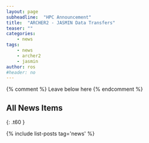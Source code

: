 ```yaml
---
layout: page
subheadline:  "HPC Announcement"
title:  "ARCHER2 - JASMIN Data Transfers"
teaser: ""
categories:
    - news
tags:
    - news
    - archer2
    - jasmin
author: ros
#header: no
---
```


{% comment %} Leave below here {% endcomment %}
## All News Items
{: .t60 }

{% include list-posts tag='news' %}
